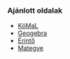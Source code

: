 ### Ajánlott oldalak
  - [KöMaL](https://www.komal.hu/info/bemutatkozas.h.shtml) 
  - [Geogebra](https://www.geogebra.org/?lang=hu)
  - [Érintő](http://www.ematlap.hu/)
  - [Mategye]( http://www.mategye.hu/)